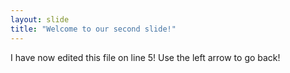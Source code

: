 ```yaml
---
layout: slide
title: "Welcome to our second slide!"
---
```

I have now edited this file on line 5!
Use the left arrow to go back!
